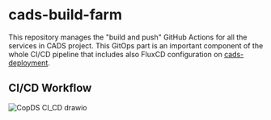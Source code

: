 # cads-build-farm

This repository manages the "build and push" GitHub Actions for all the services in CADS project. This GitOps part is an important component of the whole CI/CD pipeline that includes also FluxCD configuration on [cads-deployment](https://github.com/ecmwf-projects/cads-deployment).

## CI/CD Workflow
![CopDS CI_CD drawio](https://user-images.githubusercontent.com/59499702/220074303-4a89cc7d-76a3-4f73-8cf4-5fd748760b0b.png)

